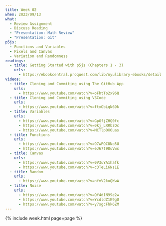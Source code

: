 ```yaml
---
title: Week 02
when: 2023/09/13
what:
  - Review Assignment
  - Discuss Reading
  - "Presentation: Math Review"
  - "Presentation: Git"
p5js:
  - Functions and Variables
  - Pixels and Canvas
  - Variation and Randomness
readings:
  - title: Getting Started with p5js (Chapters 1 - 3)
    urls:
      - https://ebookcentral.proquest.com/lib/nyulibrary-ebooks/detail.action?docID=4333728
videos:
  - title: Cloning and Commiting using The GitHub App
    urls:
      - https://www.youtube.com/watch?v=oFhtTo2x96Q
  - title: Cloning and Commiting using VSCode
    urls:
      - https://www.youtube.com/watch?v=ftxObLqN69k
  - title: Variables
    urls:
      - https://www.youtube.com/watch?v=GpGfjZHQ0fc
      - https://www.youtube.com/watch?v=0kj_LRRbzOc
      - https://www.youtube.com/watch?v=MCTlpOXOuas
  - title: Functions
    urls:
      - https://www.youtube.com/watch?v=97wPQC8No5U
      - https://www.youtube.com/watch?v=eJ67t98uVws
  - title: Canvas
    urls:
      - https://www.youtube.com/watch?v=0V3uYA1hafk
      - https://www.youtube.com/watch?v=c3TeLi6Ns1E
  - title: Random
    urls:
      - https://www.youtube.com/watch?v=nfmV2kuQKwA
  - title: Noise
    urls:
      - https://www.youtube.com/watch?v=Qf4dIN99e2w
      - https://www.youtube.com/watch?v=YcdldZ1E9gU
      - https://www.youtube.com/watch?v=y7sgcFhk6ZM
---
```

{% include week.html page=page %}
